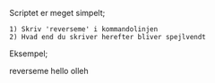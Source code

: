 Scriptet er meget simpelt;

	1) Skriv 'reverseme' i kommandolinjen
	2) Hvad end du skriver herefter bliver spejlvendt

Eksempel;

<username> reverseme hello
olleh
